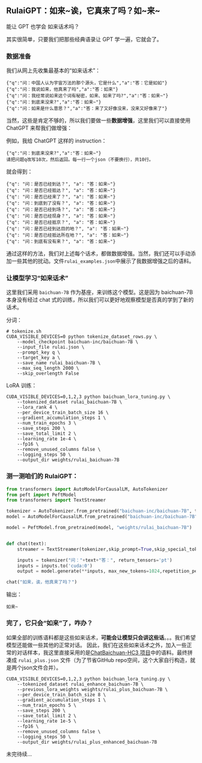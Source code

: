 ## RulaiGPT：如来~诶，它真来了吗？如~来~

能让 GPT 也学会 如来话术吗？

其实很简单，只要我们把那些经典语录让 GPT 学一遍，它就会了。


### 数据准备
我们从网上先收集最基本的“如来话术”：
```
{"q":"问：中国人认为宇宙万法的那个源头，它是什么","a":"答：它是如如"}
{"q":"问：我说如来，他真来了吗","a":"答：如来"}
{"q":"问：我经常说如来这个词有秘密，如来、如来了吗?","a":"答：如来~"}
{"q":"问：到底来没来?","a":"答：如来~"}
{"q":"问：如来是什么意思？","a":"答：来了又好像没来，没来又好像来了"}
```

当然，这些是肯定不够的，所以我们要做一些**数据增强**，这里我们可以直接使用 ChatGPT 来帮我们做增强：

例如，我给 ChatGPT 这样的 instruction：
```
{"q":"问：到底来没来?","a":"答：如来~"}
请把问题q改写10次，然后返回。每一行一个json（不要换行），共10行。
```
就会得到：
```
{"q": "问：是否已经到达？", "a": "答：如来~"}
{"q": "问：是否已经抵达？", "a": "答：如来~"}
{"q": "问：是否已经来了？", "a": "答：如来~"}
{"q": "问：到底到了没有？", "a": "答：如来~"}
{"q": "问：是否已经到场？", "a": "答：如来~"}
{"q": "问：是否已经现身？", "a": "答：如来~"}
{"q": "问：是否已经抵京？", "a": "答：如来~"}
{"q": "问：是否已经到达目的地？", "a": "答：如来~"}
{"q": "问：是否已经抵达所在地？", "a": "答：如来~"}
{"q": "问：到底有没有来？", "a": "答：如来~"}
```

通过这样的方法，我们对上述每个话术，都做数据增强。当然，我们还可以手动添加一些其他的扰动。文件`rulai_examples.json`中展示了我数据增强之后的语料。


### 让模型学习“如来话术”

这里我们采用 `baichuan-7B` 作为基座，来训练这个模型。这是因为 baichuan-7B 本身没有经过 chat 式的训练，所以我们可以更好地观察模型是否真的学到了新的话术。

分词：
```shell
# tokenize.sh
CUDA_VISIBLE_DEVICES=0 python tokenize_dataset_rows.py \
    --model_checkpoint baichuan-inc/baichuan-7B \
    --input_file rulai.json \
    --prompt_key q \
    --target_key a \
    --save_name rulai_baichuan-7B \
    --max_seq_length 2000 \
    --skip_overlength False
```

LoRA 训练：
```shell
CUDA_VISIBLE_DEVICES=0,1,2,3 python baichuan_lora_tuning.py \
    --tokenized_dataset rulai_baichuan-7B \
    --lora_rank 4 \
    --per_device_train_batch_size 16 \
    --gradient_accumulation_steps 1 \
    --num_train_epochs 3 \
    --save_steps 200 \
    --save_total_limit 2 \
    --learning_rate 1e-4 \
    --fp16 \
    --remove_unused_columns false \
    --logging_steps 50 \
    --output_dir weights/rulai_baichuan-7B
```

### 测一测咱们的 RulaiGPT：
```python
from transformers import AutoModelForCausalLM, AutoTokenizer
from peft import PeftModel
from transformers import TextStreamer

tokenizer = AutoTokenizer.from_pretrained("baichuan-inc/baichuan-7B", trust_remote_code=True)
model = AutoModelForCausalLM.from_pretrained("baichuan-inc/baichuan-7B", device_map="auto", trust_remote_code=True)

model = PeftModel.from_pretrained(model, "weights/rulai_baichuan-7B")


def chat(text):
    streamer = TextStreamer(tokenizer,skip_prompt=True,skip_special_tokens=True)

    inputs = tokenizer("问："+text+"答：", return_tensors='pt')
    inputs = inputs.to('cuda:0')
    output = model.generate(**inputs, max_new_tokens=1024,repetition_penalty=1.1, streamer=streamer)

chat("如来，诶，他真来了吗？")
```
输出：

`如来~`


### 完了，它只会“如来”了，咋办？

如果全部的训练语料都是这些如来话术，**可能会让模型只会讲这些话**。。。我们希望模型还能做一些其他的正常对话。
因此，我们在这些如来话术之外，加入一些正常的对话样本，我这里直接采用的是[ChatBaichuan-HC3 项目](../ChatBaichuan-HC3/)中的语料。最终拼凑成 `rulai_plus.json` 文件（为了节省GitHub repo空间，这个大家自行构造，就是两个json文件合并）。

```
CUDA_VISIBLE_DEVICES=0,1,2,3 python baichuan_lora_tuning.py \
    --tokenized_dataset rulai_enhance_baichuan-7B \
    --previous_lora_weights weights/rulai_plus_baichuan-7B \
    --per_device_train_batch_size 8 \
    --gradient_accumulation_steps 1 \
    --num_train_epochs 5 \
    --save_steps 200 \
    --save_total_limit 2 \
    --learning_rate 1e-5 \
    --fp16 \
    --remove_unused_columns false \
    --logging_steps 50 \
    --output_dir weights/rulai_plus_enhanced_baichuan-7B
```


未完待续...